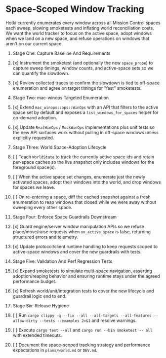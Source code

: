 # Space-Scoped Window Tracking

Hotki currently enumerates every window across all Mission Control spaces each sweep, slowing
smoketests and inflating world reconciliation costs. We want the world tracker to focus on the
active space, adopt windows when we land on a new space, and refuse operations on windows that
aren't on our current space.

1. Stage One: Capture Baseline And Requirements
1. [x] Instrument the smoketest (and optionally the new `space_probe`) to capture sweep timings,
   window counts, and active-space sets so we can quantify the slowdown.
2. [x] Review collected traces to confirm the slowdown is tied to off-space enumeration and agree
   on target timings for "fast" smoketests.

2. Stage Two: mac-winops Targeted Enumeration
3. [x] Extend `mac_winops::ops::WinOps` with an API that filters to the active space set by default
   and exposes a `list_windows_for_spaces` helper for on-demand adoption.
4. [x] Update `RealWinOps` / `MockWinOps` implementations plus unit tests so the new API surfaces
   work without pulling in off-space windows unless explicitly requested.

3. Stage Three: World Space-Adoption Lifecycle
5. [ ] Teach `WorldState` to track the currently active space ids and retain per-space caches so the
   live snapshot only includes windows for the foreground space(s).
6. [ ] When the active space set changes, enumerate just the newly activated spaces, adopt their
   windows into the world, and drop windows for spaces we leave.
7. [ ] On re-entering a space, diff the cached snapshot against a fresh enumeration to reap windows
   that closed while we were away without sweeping every other space.

4. Stage Four: Enforce Space Guardrails Downstream
8. [x] Guard engine/server window manipulation APIs so we refuse place/move/raise requests when
   `on_active_space` is false, returning structured errors and telemetry.
9. [x] Update protocol/client runtime handling to keep requests scoped to active-space windows and
   cover the new guardrails with tests.

5. Stage Five: Validation And Perf Regression Tests
10. [x] Expand smoketests to simulate multi-space navigation, asserting adoption/reaping behavior
    and ensuring runtime stays under the agreed performance budget.
11. [x] Refresh world/unit/integration tests to cover the new lifecycle and guardrail logic end to
    end.

6. Stage Six: Release Hygiene
12. [ ] Run `cargo clippy -q --fix --all --all-targets --all-features --allow-dirty --tests
    --examples 2>&1` and resolve warnings.
13. [ ] Execute `cargo test --all` and `cargo run --bin smoketest -- all` with extended timeouts.
14. [ ] Document the space-scoped tracking strategy and performance expectations in
    `plans/world.md` or `DEV.md`.
